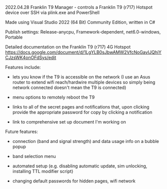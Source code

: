 ﻿2022.04.28 Franklin T9 Manager - controls a Franklin T9 (r717) Hotspot device over SSH via plink.exe and PowerShell

Made using Visual Studio 2022 (64 Bit) Community Edition, written in C#

Publish settings: Release-anycpu, Framework-dependent, net6.0-windows, Portable

Detailed documentation on the Franklin T9 (r717) 4G Hotspot https://docs.google.com/document/d/1LgYLB0sJbwAMW2VfcNoGavIJQhiYCJzsWK4onOFdSys/edit

Features include:

- lets you know if the T9 is accessible on the network (I use an Asus router to extend wifi reach/hardwire multiple devices so simply being network connected doesn't mean the T9 is connected)

- menu options to remotely reboot the T9

- links to all of the secret pages and notifications that, upon clicking provide the appropriate password for copy by clicking a notification

- link to comprehensive set up document I'm working on

Future features:

- connection (band and signal strength) and data usage info on a bubble popup

- band selection menu

- automated setup (e.g. disabling automatic update, sim unlocking, installing TTL modifier script)

- changing default passwords for hidden pages, wifi network